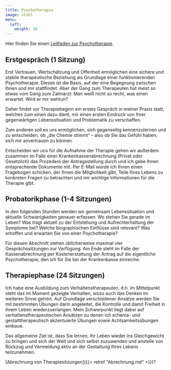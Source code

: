 ```yaml
---
title: Psychotherapie
image: stuhl
menu:
  left:
    weight: 10
---
```

Hier finden Sie einen [Leitfaden zur Psychotherapie](https://www.kvb.de/fileadmin/kvb/dokumente/Patienten/Leitfaden-zur-Psychotherapie.pdf).

## Erstgespräch (1 Sitzung) ##

Erst Vertrauen, Wertschätzung und Offenheit ermöglichen eine sichere und stabile therapeutische Beziehung als Grundlage einer funktionierenden Psychotherapie. Dieses ist die Basis, auf der eine Begegnung zwischen Ihnen und mir stattfindet. Aber der Gang zum Therapeuten hat meist so etwas vom Gang zum Zahnarzt: Man weiß nicht so recht, was einen erwartet. Wird er mir wehtun?

Daher findet vor Therapiebeginn ein erstes Gespräch in meiner Praxis statt, welches zum einen dazu dient, mir einen ersten Eindruck von Ihrer gegenwärtigen Lebenssituation und Problematik zu verschaffen.

Zum anderen soll es uns ermöglichen, sich gegenseitig kennenzulernen und zu entscheiden, ob „die Chemie stimmt“ – also ob Sie das Gefühl haben, sich mir anvertrauen zu können.

Entscheiden wir uns für die Aufnahme der Therapie gehen wir außerdem zusammen im Falle einer Krankenkassenabrechnung (Privat oder Gesetzlich) das Prozedere der Antragsstellung durch und ich gebe Ihnen entsprechende Dokumente mit. Per E-Mail würde ich Ihnen einen Fragebogen schicken, der Ihnen die Möglichkeit gibt, Teile Ihres Lebens zu konkreten Fragen zu betrachten und mir wichtige Informationen für die Therapie gibt.


## Probatorikphase (1-4 Sitzungen) ##

In den folgenden Stunden werden wir gemeinsam Lebenssituation und aktuelle Schwierigkeiten genauer erfassen: Wo stehen Sie gerade im Leben? Was trägt aktuell zu der Entstehung und Aufrechterhaltung der Symptome bei? Welche biographischen Einflüsse sind relevant? Was erhoffen und erwarten Sie von einer Psychotherapie?

Für diesen Abschnitt stehen üblicherweise maximal vier Gesprächssitzungen zur Verfügung. Am Ende steht im Falle der Kassenabrechnung per Kostenerstattung der Antrag auf die eigentliche Psychotherapie, den ich für Sie bei der Krankenkasse einreiche.

## Therapiephase (24 Sitzungen) ##

Ich habe eine Ausbildung zum Verhaltenstherapeuten, d.h. im Mittelpunkt steht das im Moment gezeigte Verhalten, wozu auch das Denken im weiteren Sinne gehört. Auf Grundlage verschiedener Ansätze werden Sie mit bestimmten Übungen darin angeleitet, die Kontrolle und damit Freiheit in ihrem Leben wiederzuerlangen. Mein Schwerpunkt liegt dabei auf verhaltenstherapeutischen Ansätzen zu denen ich schema- und gestalttherapeutisch akzentuierte Übungen sowie Achtsamkeitsübungen einbaue.

Das allgemeine Ziel ist, dass Sie lernen, Ihr Leben wieder ins Gleichgewicht zu bringen und sich der Welt und sich selbst zuzuwenden und anstelle von Rückzug und Vermeidung aktiv an der Gestaltung Ihres Lebens teilzunehmen.


[Abrechnung von Therapiesitzungen]({{< relref "Abrechnung.md" >}})?
